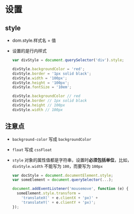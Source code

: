 # 设置

## style

+ dom.style.样式名 = 值

+ 设置的是行内样式

  ```js
  var divStyle = document.querySelector('div').style;

  divStyle.backgroundColor = 'red';
  divStyle.border = '1px solid black';
  divStyle.width = '100px';
  divStyle.height = '100px';
  divStyle.fontSize = '10em';

  divStyle.backgroundColor // red
  divStyle.border // 1px solid black
  divStyle.height // 100px
  divStyle.width // 100px
  ```

## 注意点

+ `background-color` 写成 `backgroundColor`

+ `float` 写成 `cssFloat`

+ `style` 对象的属性值都是字符串，设置时**必须包括单位**，比如，`divStyle.width` 不能写为 `100`，而要写为 `100px`

  ```js
  var docStyle = document.documentElement.style;
  var someElement = document.querySelector(...);

  document.addEventListener('mousemove', function (e) {
    someElement.style.transform =
      'translateX(' + e.clientX + 'px)' +
      'translateY(' + e.clientY + 'px)';
  });
  ```
